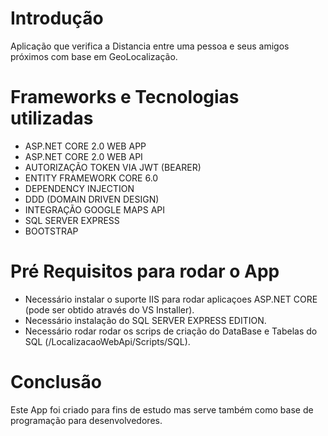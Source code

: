 # Introdução

Aplicação que verifica a Distancia entre uma pessoa e seus amigos próximos com base em GeoLocalização.

# Frameworks e Tecnologias utilizadas

- ASP.NET CORE 2.0 WEB APP
- ASP.NET CORE 2.0 WEB API
- AUTORIZAÇÃO TOKEN VIA JWT (BEARER)
- ENTITY FRAMEWORK CORE 6.0
- DEPENDENCY INJECTION
- DDD (DOMAIN DRIVEN DESIGN)
- INTEGRAÇÃO GOOGLE MAPS API
- SQL SERVER EXPRESS
- BOOTSTRAP

# Pré Requisitos para rodar o App

- Necessário instalar o suporte IIS para rodar aplicaçoes ASP.NET CORE (pode ser obtido através do VS Installer).
- Necessário instalação do SQL SERVER EXPRESS EDITION.
- Necessário rodar rodar os scrips de criação do DataBase e Tabelas do SQL (/LocalizacaoWebApi/Scripts/SQL).

# Conclusão

Este App foi criado para fins de estudo mas serve também como base de programação para desenvolvedores.
